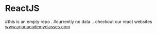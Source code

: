 # ReactJS
#this is an empty repo .
#currently no data ..
checkout our react websites
www.arjunacademyclasses.com
